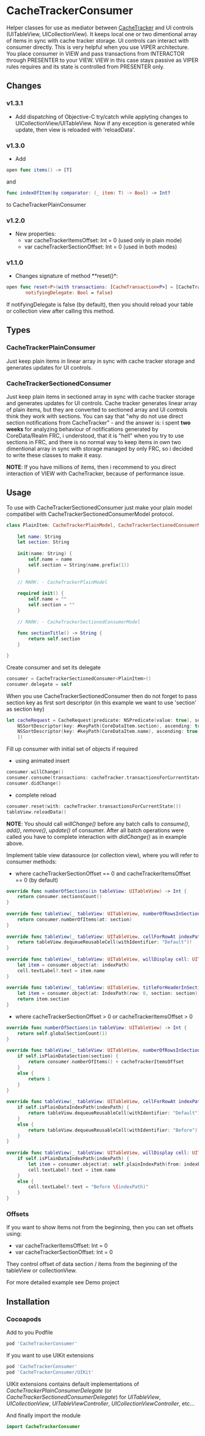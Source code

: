 # CacheTrackerConsumer

Helper classes for use as mediator between [CacheTracker](https://github.com/ladeiko/CacheTracker) and UI controls (UITableView, UICollectionView). It keeps local one or two dimentional array of items in sync with cache tracker storage. UI controls can interact with consumer directly. This is very helpful when you use VIPER architecture. You place consumer in VIEW and pass transactions from INTERACTOR through PRESENTER to your VIEW. VIEW in this case stays passive as VIPER rules requires and its state is controlled from PRESENTER only.

## Changes

### v1.3.1

* Add dispatching of Objective-C try/catch while applyting changes to UICollectionView/UITableView. Now if any exception is generated while update, then view is reloaded with 'reloadData'.

### v1.3.0

* Add

```swift 
open func items() -> [T]
```
and 

```swift 
func indexOfItem(by comparator: (_ item: T) -> Bool) -> Int?
``` 

to CacheTrackerPlainConsumer
  
### v1.2.0

* New properties:
  * var cacheTrackerItemsOffset: Int = 0 (used only in plain mode)
  * var cacheTrackerSectionOffset: Int = 0 (used in both modes)
  
### v1.1.0

 * Changes signature of method **reset()*:

 ```swift
 open func reset<P>(with transactions: [CacheTransaction<P>] = [CacheTransaction<P>](), 
 		notifyingDelegate: Bool = false)
 ```
If notifyingDelegate is false (by default), then you should reload your table or collection view after calling this
method.

## Types

### CacheTrackerPlainConsumer

Just keep plain items in linear array in sync with cache tracker storage and generates updates for UI controls.

### CacheTrackerSectionedConsumer

Just keep plain items in sectioned array in sync with cache tracker storage and generates updates for UI controls. Cache tracker generates linear array of plain items, but they are converted to sectioned array and UI controls think they work with sections.
You can say that "why do not use direct section notifications from CacheTracker" - and the answer is: i spent **two weeks** for analyzing behaviour of notifications generated by CoreData/Realm FRC, i understood, that it is "hell" when you try to use sections in FRC, and there is no normal way to keep items in own two dimentional array in sync with storage managed by only FRC, so i decided to write these classes to make it easy.

**NOTE**: If you have millions of items, then i recommend to you direct interaction of VIEW with CacheTracker, because of performance issue.

## Usage
To use with CacheTrackerSectionedConsumer just make your plain model compatibel with CacheTrackerSectionedConsumerModel protocol.

```swift
class PlainItem: CacheTrackerPlainModel, CacheTrackerSectionedConsumerModel {
    
    let name: String
    let section: String
    
    init(name: String) {
        self.name = name
        self.section = String(name.prefix(1))
    }
    
    // MARK: - CacheTrackerPlainModel
    
    required init() {
        self.name = ""
        self.section = ""
    }
    
    // MARK: - CacheTrackerSectionedConsumerModel
    
    func sectionTitle() -> String {
        return self.section
    }

}
```

Create consumer and set its delegate

```swift
consumer = CacheTrackerSectionedConsumer<PlainItem>()
consumer.delegate = self
```

When you use CacheTrackerSectionedConsumer then do not forget to pass section key as first sort descriptor (in this example we want to use 'section' as section key)

```swift
let cacheRequest = CacheRequest(predicate: NSPredicate(value: true), sortDescriptors: [
    NSSortDescriptor(key: #keyPath(CoreDataItem.section), ascending: true),
    NSSortDescriptor(key: #keyPath(CoreDataItem.name), ascending: true)
    ])
```

Fill up consumer with initial set of objects if required

* using animated insert

```swift
consumer.willChange()
consumer.consume(transactions: cacheTracker.transactionsForCurrentState())
consumer.didChange()
```

* complete reload

```swift
consumer.reset(with: cacheTracker.transactionsForCurrentState())
tableView.reloadData()
```

**NOTE**: You should call *willChange()* before any batch calls to *consume()*, *add()*, *remove()*, *update()* of consumer. After all batch operations were called you have to complete interaction with *didChange()* as in example above.

Implement table view datasource (or collection view), where you will refer to consumer methods:

* where cacheTrackerSectionOffset == 0 and cacheTrackerItemsOffset == 0 (by default)

```swift
override func numberOfSections(in tableView: UITableView) -> Int {
    return consumer.sectionsCount()
}
    
override func tableView(_ tableView: UITableView, numberOfRowsInSection section: Int) -> Int {
    return consumer.numberOfItems(at: section)
}
    
override func tableView(_ tableView: UITableView, cellForRowAt indexPath: IndexPath) -> UITableViewCell {
    return tableView.dequeueReusableCell(withIdentifier: "Default")!
}
    
override func tableView(_ tableView: UITableView, willDisplay cell: UITableViewCell, forRowAt indexPath: IndexPath) {
    let item = consumer.object(at: indexPath)
    cell.textLabel?.text = item.name
}
    
override func tableView(_ tableView: UITableView, titleForHeaderInSection section: Int) -> String? {
    let item = consumer.object(at: IndexPath(row: 0, section: section))
    return item.section
}
```

* where cacheTrackerSectionOffset > 0 or cacheTrackerItemsOffset > 0

```swift
override func numberOfSections(in tableView: UITableView) -> Int {
    return self.globalSectionCount(1)
}
    
override func tableView(_ tableView: UITableView, numberOfRowsInSection section: Int) -> Int {
    if self.isPlainDataSection(section) {
        return consumer.numberOfItems() + cacheTrackerItemsOffset
    }
    else {
        return 1
    }
}
    
override func tableView(_ tableView: UITableView, cellForRowAt indexPath: IndexPath) -> UITableViewCell {
    if self.isPlainDataIndexPath(indexPath) {
        return tableView.dequeueReusableCell(withIdentifier: "Default")!
    }
    else {
        return tableView.dequeueReusableCell(withIdentifier: "Before")!
    }
}
    
override func tableView(_ tableView: UITableView, willDisplay cell: UITableViewCell, forRowAt indexPath: IndexPath) {
    if self.isPlainDataIndexPath(indexPath) {
        let item = consumer.object(at: self.plainIndexPath(from: indexPath).row)
        cell.textLabel?.text = item.name
    }
    else {
        cell.textLabel?.text = "Before \(indexPath)"
    }
}
```

### Offsets

If you want to show items not from the beginning, then you can set offsets using:
  * var cacheTrackerItemsOffset: Int = 0
  * var cacheTrackerSectionOffset: Int = 0

They control offset of data section / items from the beginning of the tableView or collectionView.

For more detailed example see Demo project

## Installation

### Cocoapods

Add to you Podfile

```ruby
pod 'CacheTrackerConsumer'
```

If you want to use UIKit extensions

```ruby
pod 'CacheTrackerConsumer'
pod 'CacheTrackerConsumer/UIKit'
```

UIKit extensions contains default implementations of *CacheTrackerPlainConsumerDelegate* (or *CacheTrackerSectionedConsumerDelegate*) for *UITableView*, *UICollectionView*, *UITableViewController*, *UICollectionViewController*, etc...

And finally import the module

```swift
import CacheTrackerConsumer
```
